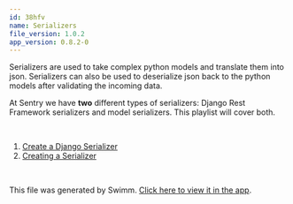 ```yaml
---
id: 38hfv
name: Serializers
file_version: 1.0.2
app_version: 0.8.2-0
---
```


<!-- Intro - Do not remove this comment -->
Serializers are used to take complex python models and translate them into json. Serializers can also be used to deserialize json back to the python models after validating the incoming data.

At Sentry we have **two** different types of serializers: Django Rest Framework serializers and model serializers. This playlist will cover both.

<br/>

<!-- Steps - Do not remove this comment -->
1. [Create a Django Serializer](create-a-django-serializer.11irh.sw.md)
2. [Creating a Serializer](creating-a-serializer.5dd9i.sw.md)


<br/>

This file was generated by Swimm. [Click here to view it in the app](https://app.swimm.io/repos/Z2l0aHViJTNBJTNBc2VudHJ5JTNBJTNBc3dpbW1pbw==/docs/38hfv).